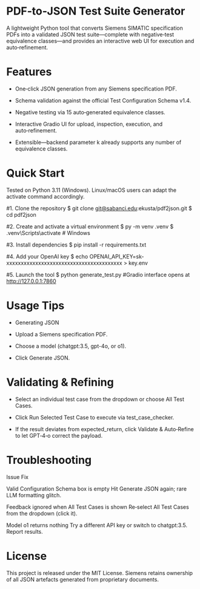 # PDF‑to‑JSON Test Suite Generator
A lightweight Python tool that converts Siemens SIMATIC specification PDFs into a validated JSON test suite—complete with negative‑test equivalence classes—and provides an interactive web UI for execution and auto‑refinement.

# Features

- One‑click JSON generation from any Siemens specification PDF.

- Schema validation against the official Test Configuration Schema v1.4.

- Negative testing via 15 auto‑generated equivalence classes.

- Interactive Gradio UI for upload, inspection, execution, and auto‑refinement.

- Extensible—backend parameter k already supports any number of equivalence classes.



# Quick Start

Tested on Python 3.11 (Windows).  Linux/macOS users can adapt the activate command accordingly.

#1. Clone the repository
$ git clone git@sabanci.edu:ekusta/pdf2json.git
$ cd pdf2json

#2. Create and activate a virtual environment
$ py -m venv .venv
$ .venv\Scripts\activate  # Windows

#3. Install dependencies
$ pip install -r requirements.txt

#4. Add your OpenAI key
$ echo OPENAI_API_KEY=sk-xxxxxxxxxxxxxxxxxxxxxxxxxxxxxxxxxxxxxxxx > key.env

#5. Launch the tool
$ python generate_test.py
#Gradio interface opens at http://127.0.0.1:7860


# Usage Tips

- Generating JSON

- Upload a Siemens specification PDF.

- Choose a model (chatgpt:3.5, gpt-4o, or o1).

- Click Generate JSON.



# Validating & Refining

- Select an individual test case from the dropdown or choose All Test Cases.

- Click Run Selected Test Case to execute via test_case_checker.

- If the result deviates from expected_return, click Validate & Auto‑Refine to let GPT‑4‑o correct the payload.


# Troubleshooting

Issue                                                                             Fix

Valid Configuration Schema box is empty                                           Hit Generate JSON again; rare LLM formatting glitch.

Feedback ignored when All Test Cases is shown                                     Re‑select All Test Cases from the dropdown (click it).

Model o1 returns nothing                                                          Try a different API key or switch to chatgpt:3.5.  Report results.


# License

This project is released under the MIT License.  Siemens retains ownership of all JSON artefacts generated from proprietary documents.







